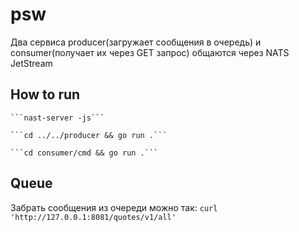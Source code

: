# psw
Два сервиса producer(загружает сообщения в очередь) и consumer(получает их через GET запрос) общаются через NATS JetStream

## How to run ##
    ```nast-server -js```
    
    ```cd ../../producer && go run .```
    
    ```cd consumer/cmd && go run .```


## Queue
Забрать сообщения из очереди можно так: 
    `curl 'http://127.0.0.1:8081/quotes/v1/all'`
